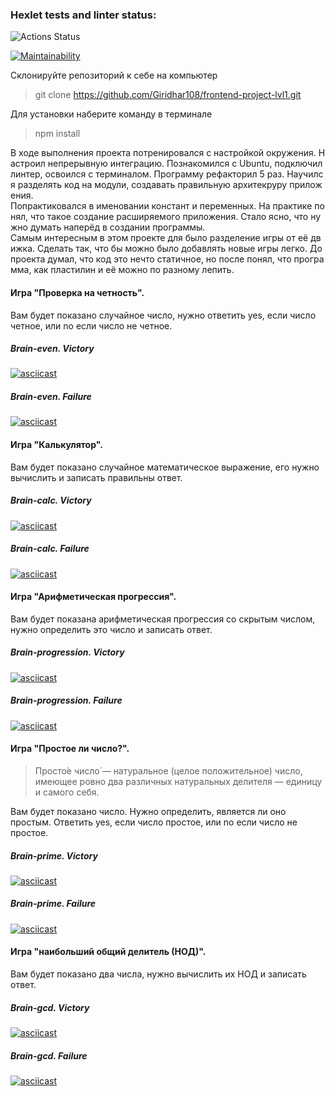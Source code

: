### Hexlet tests and linter status:
![Actions Status](https://github.com/Giridhar108/frontend-project-lvl1/workflows/NodeCI/badge.svg)

[![Maintainability](https://api.codeclimate.com/v1/badges/33e175a02cf339b2bb95/maintainability)](https://codeclimate.com/github/Giridhar108/frontend-project-lvl1/maintainability)


Cклонируйте репозиторий к себе на компьютер

> git clone https://github.com/Giridhar108/frontend-project-lvl1.git

Для установки наберите команду в терминале

> npm install

В ходе выполнения проекта потренировался с настройкой окружения. Настроил непрерывную интеграцию. Познакомился с Ubuntu, подключил линтер, освоился с терминалом. Программу рефакторил 5 раз. Научился разделять код на модули, создавать правильную архитекруру приложения. Попрактиковался в именовании констант и переменных. На практике понял, что такое создание расширяемого приложения. Стало ясно, что нужно думать наперёд в создании программы. 
Самым интересным в этом проекте для было разделение игры от её движка. Сделать так, что бы можно было добавлять новые игры легко. До проекта думал, что код это нечто статичное, но после понял, что программа, как пластилин и её можно по разному лепить. 


#### Игра "Проверка на четность". 
Вам будет показано случайное число, нужно ответить yes, если число четное, или no если число не четное.

##### Brain-even. Victory

[![asciicast](https://asciinema.org/a/vcOTwjh6zh4I9w2dgeqANn9d6.svg)](https://asciinema.org/a/vcOTwjh6zh4I9w2dgeqANn9d6)

##### Brain-even. Failure

[![asciicast](https://asciinema.org/a/AqoV1ySl7I11XA1OSANLhQ66f.svg)](https://asciinema.org/a/AqoV1ySl7I11XA1OSANLhQ66f)


#### Игра "Калькулятор". 
Вам будет показано случайное математическое выражение, его нужно вычислить и записать правильны ответ. 

##### Brain-calc. Victory

[![asciicast](https://asciinema.org/a/t0lc09qhT1dRzkWTbKCVdVD5i.svg)](https://asciinema.org/a/t0lc09qhT1dRzkWTbKCVdVD5i)

##### Brain-calc. Failure 

[![asciicast](https://asciinema.org/a/UPMDS1d8mdbI113o2ixFcdzWO.svg)](https://asciinema.org/a/UPMDS1d8mdbI113o2ixFcdzWO)

#### Игра "Арифметическая прогрессия". 
Вам будет показана арифметическая прогрессия со скрытым числом, нужно определить это число и записать ответ. 

##### Brain-progression. Victory

[![asciicast](https://asciinema.org/a/NU9lj8FBm49bDrKrGR7ggdMkZ.svg)](https://asciinema.org/a/NU9lj8FBm49bDrKrGR7ggdMkZ)

##### Brain-progression. Failure

[![asciicast](https://asciinema.org/a/GztDppTb2WP0RCPXVjoM7QXGe.svg)](https://asciinema.org/a/GztDppTb2WP0RCPXVjoM7QXGe)

#### Игра "Простое ли число?". 
>Просто́е число́ — натуральное (целое положительное) число, имеющее ровно два различных натуральных делителя — единицу и самого себя.

Вам будет показано число. Нужно определить, является ли оно простым. Ответить yes, если число простое, или no если число не простое.

##### Brain-prime. Victory

[![asciicast](https://asciinema.org/a/T8jaSBibYU7keMj0XhcXHhFWt.svg)](https://asciinema.org/a/T8jaSBibYU7keMj0XhcXHhFWt)

##### Brain-prime. Failure

[![asciicast](https://asciinema.org/a/a7X9MHB4tAuOMXjmCIyMEtRJD.svg)](https://asciinema.org/a/a7X9MHB4tAuOMXjmCIyMEtRJD)
#### Игра "наибольший общий делитель (НОД)". 
Вам будет показано два числа, нужно вычислить их НОД и записать ответ.

##### Brain-gcd. Victory

[![asciicast](https://asciinema.org/a/nhBvOznozP0ffVNCddorD6vsW.svg)](https://asciinema.org/a/nhBvOznozP0ffVNCddorD6vsW)

##### Brain-gcd. Failure

[![asciicast](https://asciinema.org/a/cAfJAHNFfD7nN755D1QADecMh.svg)](https://asciinema.org/a/cAfJAHNFfD7nN755D1QADecMh)
